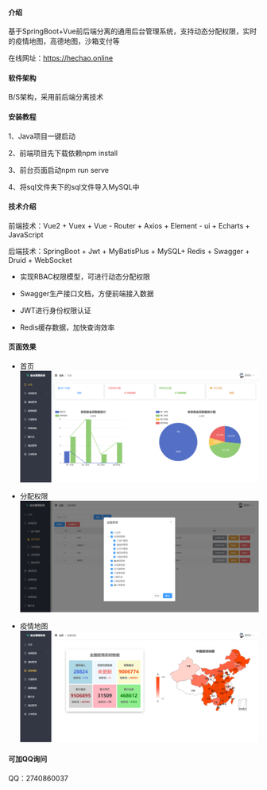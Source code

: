#### 介绍

基于SpringBoot+Vue前后端分离的通用后台管理系统，支持动态分配权限，实时的疫情地图，高德地图，沙箱支付等

在线网址：https://hechao.online

#### 软件架构

B/S架构，采用前后端分离技术

#### 安装教程

1、Java项目一键启动

2、前端项目先下载依赖npm install

3、前台页面启动npm run serve

4、将sql文件夹下的sql文件导入MySQL中

#### 技术介绍

前端技术：Vue2 + Vuex + Vue - Router + Axios + Element - ui + Echarts + JavaScript

后端技术：SpringBoot + Jwt + MyBatisPlus + MySQL+ Redis + Swagger + Druid + WebSocket

* 实现RBAC权限模型，可进行动态分配权限

* Swagger生产接口文档，方便前端接入数据

* JWT进行身份权限认证

* Redis缓存数据，加快查询效率

#### 页面效果

* 首页
![image](imgs/1.png)

* 分配权限
![image](imgs/3.png)

* 疫情地图
![image](imgs/2.png)

#### 可加QQ询问

QQ：2740860037
